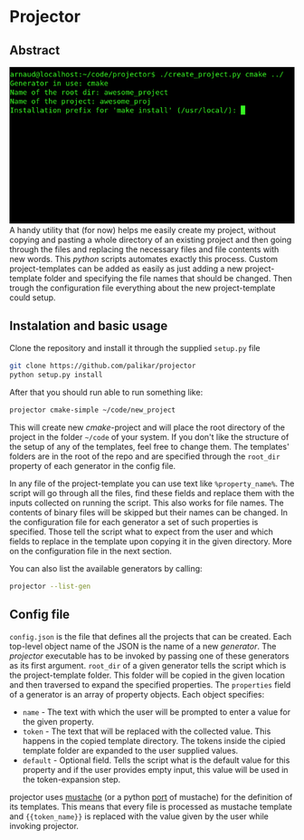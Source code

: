 # Projector


## Abstract

![img](./demo_pic.png) A handy utility that (for now) helps me easily create my project, without copying and pasting a whole directory of an existing project and then going through the files and replacing the necessary files and file contents with new words. This *python* scripts automates exactly this process. Custom project-templates can be added as easily as just adding a new project-template folder and specifying the file names that should be changed. Then trough the configuration file everything about the new project-template could setup.


## Instalation and basic usage

Clone the repository and install it through the supplied `setup.py` file

```sh
git clone https://github.com/palikar/projector
python setup.py install
```



After that you should run able to run something like:

```sh
projector cmake-simple ~/code/new_project
```

This will create new *cmake*-project and will place the root directory of the project in the folder `~/code` of your system. If you don't like the structure of the setup of any of the templates, feel free to change them. The templates' folders are in the root of the repo and are specified through the `root_dir` property of each generator in the config file.



In any file of the project-template you can use text like `%property_name%`. The script will go through all the files, find these fields and replace them with the inputs collected on running the script. This also works for file names. The contents of binary files will be skipped but their names can be changed. In the configuration file for each generator a set of such properties is specified. Those tell the script what to expect from the user and which fields to replace in the template upon copying it in the given directory. More on the configuration file in the next section.



You can also list the available generators by calling:

```sh
projector --list-gen
```


## Config file

`config.json` is the file that defines all the projects that can be created. Each top-level object name of the JSON is the name of a new *generator*. The *projector* executable has to be invoked by passing one of these generators as its first argument. `root_dir` of a given generator tells the script which is the project-template folder. This folder will be copied in the given location and then traversed to expand the specified properties. The `properties` field of a generator is an array of property objects. Each object specifies:

-   `name` - The text with which the user will be prompted to enter a value for the given property.
-   `token` - The text that will be replaced with the collected value. This happens in the copied template directory. The tokens inside the cipied template folder are expanded to the user supplied values.
-   `default` - Optional field. Tells the script what is the default value for this property and if the user provides empty input, this value will be used in the token-expansion step.

projector uses [mustache](https://mustache.github.io/) (or a python [port](https://github.com/defunkt/pystache) of mustache) for the definition of its templates. This means that every file is processed as mustache template and `{{token_name}}` is replaced with the value given by the user while invoking projector.
